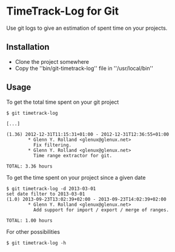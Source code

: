 TimeTrack-Log for Git
=====================

Use git logs to give an estimation of spent time on your projects.


Installation
------------

* Clone the project somewhere
* Copy the ''bin/git-timetrack-log'' file in ''/usr/local/bin''

Usage
-----

To get the total time spent on your git project

```
$ git timetrack-log

[...]

(1.36) 2012-12-31T11:15:31+01:00 - 2012-12-31T12:36:55+01:00
        * Glenn Y. Rolland <glenux@glenux.net>
          Fix filtering.
        * Glenn Y. Rolland <glenux@glenux.net>
          Time range extractor for git.

TOTAL: 3.36 hours
```

To get the time spent on your project since a given date

```
$ git timetrack-log -d 2013-03-01
set date filter to 2013-03-01
(1.0) 2013-09-23T13:02:39+02:00 - 2013-09-23T14:02:39+02:00
        * Glenn Y. Rolland <glenux@glenux.net>
          Add support for import / export / merge of ranges.

TOTAL: 1.00 hours
```

For other possibilities
```
$ git timetrack-log -h
```

